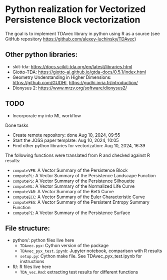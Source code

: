 # Python realization for Vectorized Persistence Block vectorization

The goal is to implement TDAvec library in python using R as a source (see GitHub repository https://github.com/alexey-luchinsky/TDAvec)

## Other python libraries:

* skit-tda: https://docs.scikit-tda.org/en/latest/libraries.html
* Giotto-TDA: https://giotto-ai.github.io/gtda-docs/0.5.1/index.html
* Geometry Understanding in Higher Dimensions: https://github.com/GUDHI, https://gudhi.inria.fr/introduction/
* Dionysus 2: https://www.mrzv.org/software/dionysus2/




## TODO

* Incorporate my into ML workflow

Done tasks

* Create remote repository: done Aug 10, 2024, 09:55
* Start the JOSS paper template: Aug 10, 2024, 10:05
* Find other python libraries for vectorization: Aug 10, 2024, 16:39


The following functions were translated from R and checked against R results:
* `computeVPB`:     A Vector Summary of the Persistence Block
* `computePL`:      A Vector Summary of the Persistence Landscape Function
* `computePS`:      A Vector Summary of the Persistence Silhouette
* `computeNL`:      A Vector Summary of the Normalized Life Curve
* `computeVAB`:     A Vector Summary of the Betti Curve
* `computeECC`:     A Vector Summary of the Euler Characteristic Curve
* `computePES`:     A Vector Summary of the Persistent Entropy Summary Function
* `computePI`:      A Vector Summary of the Persistence Surface



## File structure:
* python/: python files live here
    * `TDAvec.pyx`: Cython version of the package
    * `TDAvec_pyx_test.ipynb`: Jupyter notebook, comparison with R results
    * `setup.py`: Cython make file. See TDAvec_pyx_test.ipynb for instructions
* R/: R files live here
    * `TDA_vec.Rmd`: extracting test results for different functions